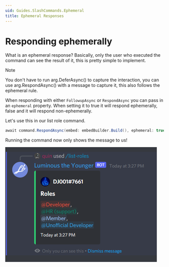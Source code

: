 ```yaml
---
uid: Guides.SlashCommands.Ephemeral
title: Ephemeral Responses
---
```


# Responding ephemerally

What is an ephemeral response? Basically, only the user who executed the command can see the result of it, this is pretty simple to implement.

> [!NOTE]
> You don't have to run arg.DeferAsync() to capture the interaction, you can use arg.RespondAsync() with a message to capture it, this also follows the ephemeral rule.

When responding with either `FollowupAsync` or `RespondAsync` you can pass in an `ephemeral` property. When setting it to true it will respond ephemerally, false and it will respond non-ephemerally.

Let's use this in our list role command.

```cs
await command.RespondAsync(embed: embedBuilder.Build(), ephemeral: true);
```

Running the command now only shows the message to us!

![ephemeral command](images/ephemeral1.png)
